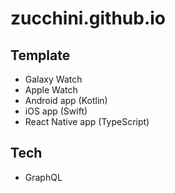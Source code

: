 # zucchini.github.io

## Template
- Galaxy Watch
- Apple Watch
- Android app (Kotlin)
- iOS app (Swift)
- React Native app (TypeScript)

## Tech
- GraphQL
